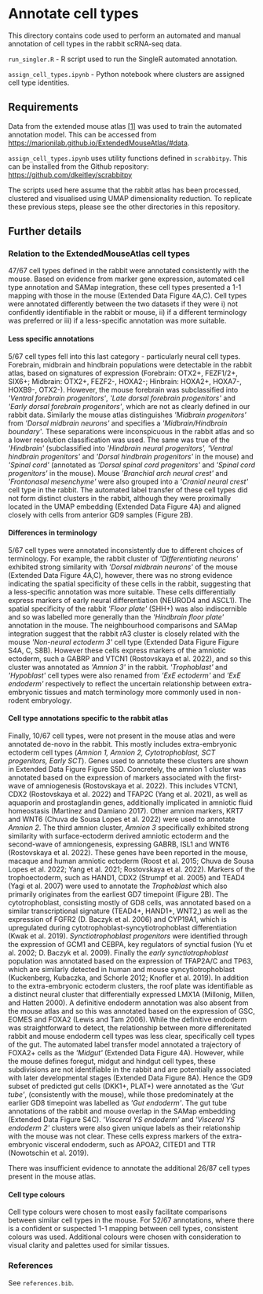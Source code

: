 # Annotate cell types

This directory contains code used to perform an automated and manual annotation of cell types in the rabbit scRNA-seq data.

`run_singler.R` - R script used to run the SingleR automated annotation.

`assign_cell_types.ipynb` - Python notebook where clusters are assigned cell type identities.

## Requirements

Data from the extended mouse atlas [[1]](#1) was used to train the automated annotation model. This can be accessed from <https://marionilab.github.io/ExtendedMouseAtlas/#data>.

`assign_cell_types.ipynb` uses utility functions defined in `scrabbitpy`. This can be installed from the Github repository: <https://github.com/dkeitley/scrabbitpy>

The scripts used here assume that the rabbit atlas has been processed, clustered and visualised using UMAP dimensionality reduction. To replicate these previous steps, please see the other directories in this repository.

## Further details

### Relation to the ExtendedMouseAtlas cell types

47/67 cell types defined in the rabbit were annotated consistently with the mouse. Based on evidence from marker gene expression, automated cell type annotation and SAMap integration, these cell types presented a 1-1 mapping with those in the mouse (Extended Data Figure 4A,C). Cell types were annotated differently between the two datasets if they were i) not confidently identifiable in the rabbit or mouse, ii) if a different terminology was preferred or iii) if a less-specific annotation was more suitable.

#### Less specific annotations

5/67 cell types fell into this last category - particularly neural cell types. Forebrain, midbrain and hindbrain populations were detectable in the rabbit atlas, based on signatures of expression (Forebrain: OTX2+, FEZF1/2+, SIX6+; Midbrain: OTX2+, FEZF2-, HOXA2-; Hinbrain: HOXA2+, HOXA7-, HOXB9-, OTX2-). However, the mouse forebrain was subclassified into *'Ventral forebrain progenitors'*, *'Late dorsal forebrain progenitors'* and *'Early dorsal forebrain progenitors'*, which are not as clearly defined in our rabbit data. Similarly the mouse atlas distinguishes *'Midbrain progenitors'* from *'Dorsal midbrain neurons'* and specifies a *'Midbrain/Hindbrain boundary'*. These separations were inconspicuous in the rabbit atlas and so a lower resolution classification was used. The same was true of the *'Hindbrain'* (subclassified into *'Hindbrain neural progenitors', 'Ventral hindbrain progenitors'* and *'Dorsal hindbrain progenitors'* in the mouse) and *'Spinal cord'* (annotated as *'Dorsal spinal cord progenitors'* and *'Spinal cord progenitors'* in the mouse). Mouse *'Branchial arch neural crest'* and *'Frontonasal mesenchyme'* were also grouped into a *'Cranial neural crest'* cell type in the rabbit. The automated label transfer of these cell types did not form distinct clusters in the rabbit, although they were proximally located in the UMAP embedding (Extended Data Figure 4A) and aligned closely with cells from anterior GD9 samples (Figure 2B).

#### Differences in terminology

5/67 cell types were annotated inconsistently due to different choices of terminology. For example, the rabbit cluster of *'Differentiating neurons'* exhibited strong similarity with *'Dorsal midbrain neurons'* of the mouse (Extended Data Figure 4A,C), however, there was no strong evidence indicating the spatial specificity of these cells in the rabbit, suggesting that a less-specific annotation was more suitable. These cells differentially express markers of early neural differentiation (NEUROD4 and ASCL1). The spatial specificity of the rabbit *'Floor plate'* (SHH+) was also indiscernible and so was labelled more generally than the *'Hindbrain floor plate'* annotation in the mouse. The neighbourhood comparisons and SAMap integration suggest that the rabbit rA3 cluster is closely related with the mouse *'Non-neural ectoderm 3'* cell type (Extended Data Figure Figure S4A, C, S8B). However these cells express markers of the amniotic ectoderm, such a GABRP and VTCN1 (Rostovskaya et al. 2022), and so this cluster was annotated as *'Amnion 3'* in the rabbit. *'Trophoblast'* and *'Hypoblast'* cell types were also renamed from *'ExE ectoderm'* and *'ExE endoderm'* respectively to reflect the uncertain relationship between extra-embryonic tissues and match terminology more commonly used in non-rodent embryology.

#### Cell type annotations specific to the rabbit atlas

Finally, 10/67 cell types, were not present in the mouse atlas and were annotated de-novo in the rabbit. This mostly includes extra-embryonic ectoderm cell types (*Amnion 1, Amnion 2, Cytotrophoblast, SCT progenitors, Early SCT*). Genes used to annotate these clusters are shown in Extended Data Figure Figure S5D. Concretely, the amnion 1 cluster was annotated based on the expression of markers associated with the first-wave of amniogenesis (Rostovskaya et al. 2022). This includes VTCN1, CDX2 (Rostovskaya et al. 2022) and TFAP2C (Yang et al. 2021), as well as aquaporin and prostaglandin genes, additionally implicated in amniotic fluid homeostasis (Martinez and Damiano 2017). Other amnion markers, KRT7 and WNT6 (Chuva de Sousa Lopes et al. 2022) were used to annotate *Amnion 2*. The third amnion cluster, *Amnion 3* specifically exhibited strong similarity with surface-ectoderm derived amniotic ectoderm and the second-wave of amniongenesis, expressing GABRB, ISL1 and WNT6 (Rostovskaya et al. 2022). These genes have been reported in the mouse, macaque and human amniotic ectoderm (Roost et al. 2015; Chuva de Sousa Lopes et al. 2022; Yang et al. 2021; Rostovskaya et al. 2022). Markers of the trophoectoderm, such as HAND1, CDX2 (Strumpf et al. 2005) and TEAD4 (Yagi et al. 2007) were used to annotate the *Trophoblast* which also primarily originates from the earliest GD7 timepoint (Figure 2B). The cytotrophoblast, consisting mostly of GD8 cells, was annotated based on a similar transcriptional signature (TEAD4+, HAND1+, WNT2,) as well as the expression of FGFR2 (D. Baczyk et al. 2006) and CYP19A1, which is upregulated during cytotrophoblast-syncytiotrophoblast differentiation (Kwak et al. 2019). *Synctiotrophoblast progenitors* were identified through the expression of GCM1 and CEBPA, key regulators of synctial fusion (Yu et al. 2002; D. Baczyk et al. 2009). Finally the *early synctiotrophoblast* population was annotated based on the expression of TFAP2A/C and TP63, which are similarly detected in human and mouse syncytiotrophoblast (Kuckenberg, Kubaczka, and Schorle 2012; Knofler et al. 2019). In addition to the extra-embryonic ectoderm clusters, the roof plate was identifiable as a distinct neural cluster that differentially expressed LMX1A (Millonig, Millen, and Hatten 2000). A definitive endoderm annotation was also absent from the mouse atlas and so this was annotated based on the expression of GSC, EOMES and FOXA2 (Lewis and Tam 2006). While the definitive endoderm was straightforward to detect, the relationship between more differenitated rabbit and mouse endoderm cell types was less clear, specifically cell types of the gut. The automated label transfer model annotated a trajectory of FOXA2+ cells as the *'Midgut'* (Extended Data Figure 4A). However, while the mouse defines foregut, midgut and hindgut cell types, these subdivisions are not identifiable in the rabbit and are potentially associated with later developmental stages (Extended Data Figure 8A). Hence the GD9 subset of predicted gut cells (DKK1+, PLAT+) were annotated as the *'Gut tube'*, (consistently with the mouse), while those predominately at the earlier GD8 timepoint was labelled as *'Gut endoderm'*. The gut tube annotations of the rabbit and mouse overlap in the SAMap embedding (Extended Data Figure S4C). *'Visceral YS endoderm'* and *'Visceral YS endoderm 2'* clusters were also given unique labels as their relationship with the mouse was not clear. These cells express markers of the extra-embryonic visceral endoderm, such as APOA2, CITED1 and TTR (Nowotschin et al. 2019).

There was insufficient evidence to annotate the additional 26/87 cell types present in the mouse atlas.

#### Cell type colours

Cell type colours were chosen to most easily facilitate comparisons between similar cell types in the mouse. For 52/67 annotations, where there is a confident or suspected 1-1 mapping between cell types, consistent colours was used. Additional colours were chosen with consideration to visual clarity and palettes used for similar tissues.

### References

See `references.bib`.
